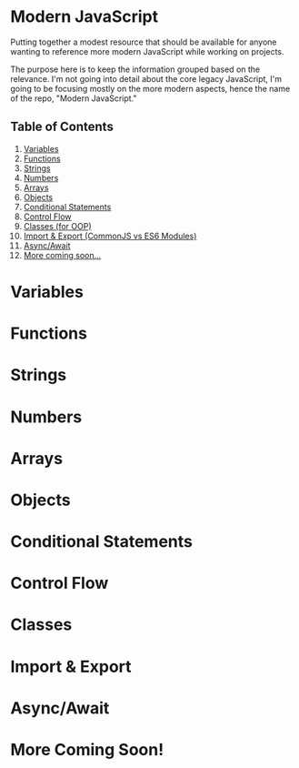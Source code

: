 # Modern JavaScript

Putting together a modest resource that should be available for anyone wanting to reference more modern JavaScript while working on projects.

The purpose here is to keep the information grouped based on the relevance. I'm not going into detail about the core legacy JavaScript, I'm going to be focusing mostly on the more modern aspects, hence the name of the repo, "Modern JavaScript."

## Table of Contents

1. [Variables](#Variables)
2. [Functions](#Functions)
3. [Strings](#Strings)
4. [Numbers](#Numbers)
5. [Arrays](#Arrays)
6. [Objects](#Objects)
7. [Conditional Statements](#Conditional-Statements)
8. [Control Flow](#Control-Flow)
9. [Classes (for OOP)](#Classes)
10. [Import & Export (CommonJS vs ES6 Modules)](#Import-&-Export)
11. [Async/Await](#Async/Await)
12. [More coming soon...](#More-Coming-Soon!)

# Variables

# Functions

# Strings

# Numbers

# Arrays

# Objects

# Conditional Statements

# Control Flow

# Classes

# Import & Export

# Async/Await

# More Coming Soon!
